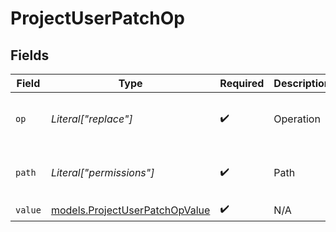 # ProjectUserPatchOp


## Fields

| Field                                                                  | Type                                                                   | Required                                                               | Description                                                            | Example                                                                |
| ---------------------------------------------------------------------- | ---------------------------------------------------------------------- | ---------------------------------------------------------------------- | ---------------------------------------------------------------------- | ---------------------------------------------------------------------- |
| `op`                                                                   | *Literal["replace"]*                                                   | :heavy_check_mark:                                                     | Operation                                                              | {<br/>"value": "replace"<br/>}                                         |
| `path`                                                                 | *Literal["permissions"]*                                               | :heavy_check_mark:                                                     | Path                                                                   | {<br/>"value": "permissions"<br/>}                                     |
| `value`                                                                | [models.ProjectUserPatchOpValue](../models/projectuserpatchopvalue.md) | :heavy_check_mark:                                                     | N/A                                                                    |                                                                        |